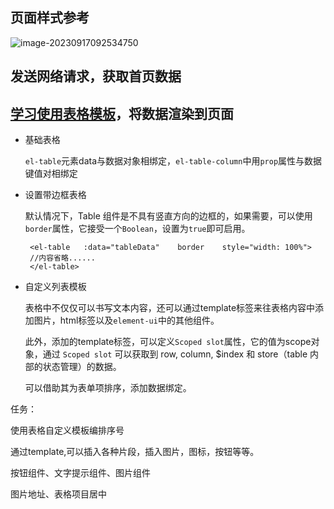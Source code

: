 ## 页面样式参考

![image-20230917092534750](https://mlbzdx.oss-cn-chengdu.aliyuncs.com/image-20230917092534750.png)

## 发送网络请求，获取首页数据

## [学习使用表格模板](https://element.eleme.cn/#/zh-CN/component/table)，将数据渲染到页面

* 基础表格

  `el-table`元素data与数据对象相绑定，`el-table-column`中用`prop`属性与数据键值对相绑定

* 设置带边框表格

  默认情况下，Table 组件是不具有竖直方向的边框的，如果需要，可以使用`border`属性，它接受一个`Boolean`，设置为`true`即可启用。

  ```vue
   <el-table   :data="tableData"    border    style="width: 100%">
   //内容省略......
   </el-table>
  ```

* 自定义列表模板

  表格中不仅仅可以书写文本内容，还可以通过template标签来往表格内容中添加图片，html标签以及`element-ui`中的其他组件。

  此外，添加的template标签，可以定义`Scoped slot`属性，它的值为scope对象，通过 `Scoped slot` 可以获取到 row, column, $index 和 store（table 内部的状态管理）的数据。

  可以借助其为表单项排序，添加数据绑定。

任务：

使用表格自定义模板编排序号

通过template,可以插入各种片段，插入图片，图标，按钮等等。

按钮组件、文字提示组件、图片组件

图片地址、表格项目居中